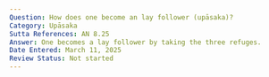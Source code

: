 ```yaml
---
Question: How does one become an lay follower (upāsaka)?
Category: Upāsaka
Sutta References: AN 8.25
Answer: One becomes a lay follower by taking the three refuges.
Date Entered: March 11, 2025
Review Status: Not started
---
```

